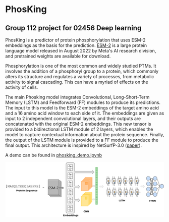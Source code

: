 # PhosKing
## Group 112 project for 02456 Deep learning

PhosKing is a predictor of protein phosphorylation that uses ESM-2 embeddings as the basis for the prediction. [ESM-2](https://github.com/facebookresearch/esm) is a large protein language model released in August 2022 by Meta's AI research division, and pretrained weights are available for download.

Phosphorylation is one of the most common and widely studied PTMs. It involves the addition of a phosphoryl group to a protein, which commonly alters its structure and regulates a variety of processes, from metabolic activity to signal cascading. This can have a myriad of effects on the activity of cells.

The main Phosking model integrates Convolutional, Long-Short-Term Memory (LSTM) and Feedforward (FF) modules to produce its predictions. The input to this model is the ESM-2 embeddings of the target amino acid and a 16 amino acid window to each side of it. The embeddings are given as input to 2 independent convolutional layers, and their outputs are concatenated with the original ESM-2 embeddings. This new tensor is provided to a bidirectional LSTM module of 2 layers, which enables the model to capture contextual information about the protein sequence. Finally, the output of the LSTM module is provided to a FF module to produce the final output. This architecture is inspired by NetSurfP-3.0 ([paper](https://doi.org/10.1093/nar/gkac439)).

A demo can be found in [phosking_demo.ipynb](https://github.com/serestech/PhosKing/blob/main/phosking_demo.ipynb)

<center><img width=900 src="model.png"></cneter>
